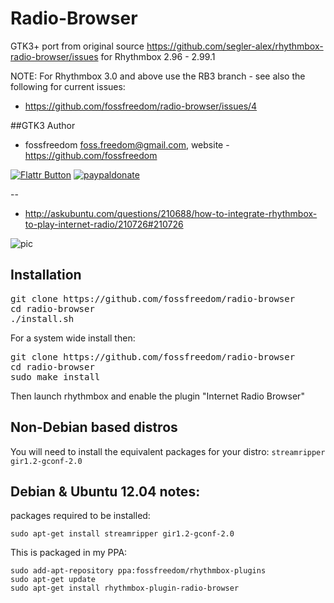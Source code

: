 Radio-Browser
=============

GTK3+ port from original source https://github.com/segler-alex/rhythmbox-radio-browser/issues
for Rhythmbox 2.96 - 2.99.1

NOTE: For Rhythmbox 3.0 and above use the RB3 branch - see also the following for current issues:

 - https://github.com/fossfreedom/radio-browser/issues/4

##GTK3 Author

 - fossfreedom <foss.freedom@gmail.com>, website - https://github.com/fossfreedom

[![Flattr Button](http://api.flattr.com/button/button-compact-static-100x17.png "Flattr This!")](https://flattr.com/thing/1237090/fossfreedomradio-browser-on-GitHub "fossfreedom")  [![paypaldonate](https://www.paypalobjects.com/en_GB/i/btn/btn_donate_SM.gif)](https://www.paypal.com/cgi-bin/webscr?cmd=_s-xclick&hosted_button_id=KBV682WJ3BDGL)

--


 - http://askubuntu.com/questions/210688/how-to-integrate-rhythmbox-to-play-internet-radio/210726#210726

![pic](http://i.stack.imgur.com/txTPz.png)

Installation
------------

<pre>
git clone https://github.com/fossfreedom/radio-browser
cd radio-browser
./install.sh
</pre>

For a system wide install then:

<pre>
git clone https://github.com/fossfreedom/radio-browser
cd radio-browser
sudo make install
</pre>

Then launch rhythmbox and enable the plugin "Internet Radio Browser"

Non-Debian based distros
------------------------

You will need to install the equivalent packages for your distro: `streamripper gir1.2-gconf-2.0`

Debian & Ubuntu 12.04 notes:
-------------------

packages required to be installed:

    sudo apt-get install streamripper gir1.2-gconf-2.0

This is packaged in my PPA:

    sudo add-apt-repository ppa:fossfreedom/rhythmbox-plugins
    sudo apt-get update
    sudo apt-get install rhythmbox-plugin-radio-browser
